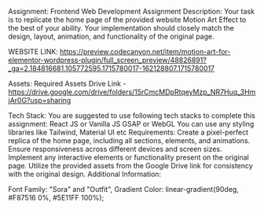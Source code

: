 Assignment: Frontend Web Development
Assignment Description:
Your task is to replicate the home page of the provided website Motion Art Effect to the best of your ability. Your implementation should closely match the design, layout, animation, and functionality of the original page.

WEBSITE LINK:  https://preview.codecanyon.net/item/motion-art-for-elementor-wordpress-plugin/full_screen_preview/48826891?_ga=2.184816681.105772595.1715780017-162128807.1715780017

Assets:
Required Assets Drive Link - 
https://drive.google.com/drive/folders/15rCmcMDpRtqeyMzp_NR7Huq_3HmjAr0G?usp=sharing

Tech Stack:
You are suggested  to use following tech stacks to complete this assignment:
React JS or Vanilla JS
GSAP or WebGL
You can use any styling libraries like Tailwind, Material UI etc
Requirements:
Create a pixel-perfect replica of the home page, including all sections, elements, and animations.
Ensure responsiveness across different devices and screen sizes.
Implement any interactive elements or functionality present on the original page.
Utilize the provided assets from the Google Drive link for consistency with the original design.
Additional Information:

Font Family:  "Sora" and  "Outfit", 
Gradient Color: linear-gradient(90deg, #F87516 0%, #5E11FF 100%);
